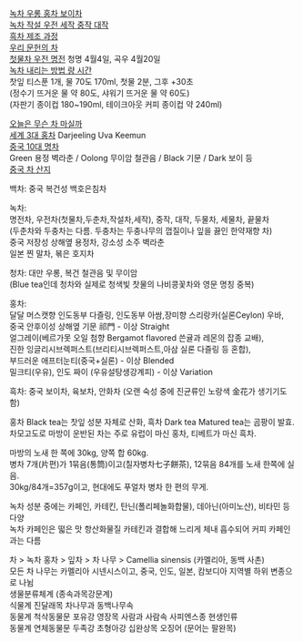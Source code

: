 [녹차 우롱 홍차 보이차](https://m.blog.naver.com/healthy_foodist/222680115179)  
[녹차 작설 우전 세작 중작 대작](https://brunch.co.kr/@brunch3auo/42)  
[흑차 제조 과정](https://blog.naver.com/geomri/221228913819)  
[우리 문헌의 차](https://blog.naver.com/and002/110007712824)  
[첫물차 우전 명전](https://brunch.co.kr/@kahn/362)  청명 4월4일, 곡우 4월20일  
[녹차 내리는 방법 량 시간](https://m.blog.naver.com/52_thanks/220892449720)  
찻잎 티스푼 1개, 물 70도 170ml,  첫물 2분, 그후 +30초  
(정수기 뜨거운 물 약 80도, 샤워기 뜨거운 물 약 60도)  
(자판기 종이컵 180~190ml, 테이크아웃 커피 종이컵 약 240ml)  
  
[오늘은 무슨 차 마실까](https://brunch.co.kr/brunchbook/dadadtea)  
[세계 3대 홍차](https://m.blog.naver.com/tivine/221646452626)  Darjeeling Uva Keemun  
[중국 10대 명차](https://brunch.co.kr/brunchbook/chinatea)  
Green 용정 벽라춘 / Oolong 무이암 철관음 / Black 기문 / Dark 보이 등  
[중국 차 산지](https://teacoopstore.cafe24.com/article/teacoops-talk/5/102/)  
[]()  
   
백차: 중국 복건성 백호은침차  
  
녹차:  
  명전차, 우전차(첫물차,두춘차,작설차,세작), 중작, 대작, 두물차, 세물차, 끝물차  
  (두춘차와 두충차는 다름. 두충차는 두충나무의 껍질이나 잎을 끓인 한약재향 차)  
  중국 저장성 상해옆 용정차, 강소성 소주 벽라춘  
  일본 찐 말차, 볶은 호지차  
  
청차: 대만 우롱, 복건 철관음 및 무이암  
  (Blue tea인데 청차와 실제로 청색빛 찻물의 나비콩꽃차와 영문 명칭 중복)  
  
홍차:  
  달달 머스캣향 인도동부 다즐링, 인도동부 아쌈,장미향 스리랑카(실론Ceylon) 우바,   
  중국 안후이성 상해옆 기문 祁門 - 이상 Straight  
  얼그레이(베르가못 오일 첨향 Bergamot flavored 쓴귤과 레몬의 잡종 교배),  
  진한 잉글리시브렉퍼스트(브리티시브렉퍼스트,아삼 실론 다즐링 등 혼합),  
  부드러운 애프터눈티(중국+실론) - 이상 Blended  
  밀크티(우유), 인도 짜이 (우유설탕생강계피) - 이상 Variation  
  
흑차: 중국 보이차, 육보차, 안화차 (오랜 숙성 중에 진균류인 노랑색 金花가 생기기도 함)  
  
홍차 Black tea는 찻잎 성분 자체로 산화, 흑차 Dark tea Matured tea는 곰팡이 발효.   
차모고도로 마방이 운반된 차는 주로 유럽이 마신 홍차, 티베트가 마신 흑차.  
  
마방의 노새 한 쪽에 30kg, 양쪽 합 60kg.  
병차 7개(片편)가 1묶음(통筒)이고(칠자병차七子餅茶), 12묶음 84개를 노새 한쪽에 실음.  
30kg/84개=357g이고, 현대에도 푸얼차 병차 한 편의 무게.  
  
녹차 성분 중에는 카페인, 카테킨, 탄닌(폴리페놀화합물), 데아닌(아미노산), 비타민 등 다양  
녹차 카페인은 떫은 맛 항산화물질 카테킨과 결합해 느리게 체내 흡수되어 커피 카페인과는 다름  
  
차 > 녹차 홍차 > 잎차 > 차 나무 > Camellia sinensis (카멜리아, 동백 사촌)  
모든 차 나무는 카멜리아 시넨시스이고, 중국, 인도, 일본, 캄보디아 지역별 하위 변종으로 나뉨  
생물분류체계 (종속과목강문계)  
식물계 진달래목 차나무과 동백나무속  
동물계 척삭동물문 포유강 영장목 사람과 사람속 사피엔스종 현생인류  
동물계 연체동물문 두족강 초형아강 십완상목 오징어 (문어는 팔완목)  

